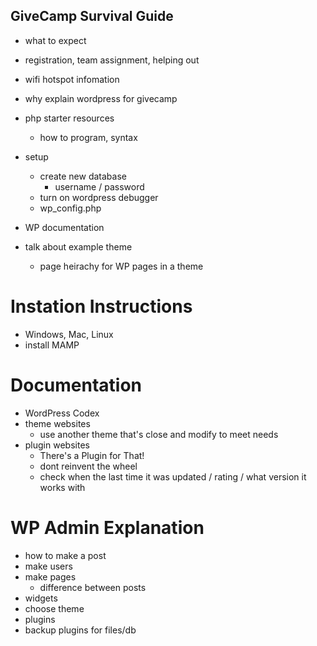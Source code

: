 GiveCamp Survival Guide
-----------------------

- what to expect
- registration, team assignment, helping out
- wifi hotspot infomation
- why explain wordpress for givecamp
- php starter resources
    - how to program, syntax

- setup
    - create new database
        - username / password
    - turn on wordpress debugger
    - wp_config.php

- WP documentation

- talk about example theme
    - page heirachy for WP pages in a theme



Instation Instructions
======================

- Windows, Mac, Linux
- install MAMP


Documentation
=============

- WordPress Codex
- theme websites
    - use another theme that's close and modify to meet needs
- plugin websites
    - There's a Plugin for That!
    - dont reinvent the wheel
    - check when the last time it was updated / rating / what version it works with


WP Admin Explanation
====================

- how to make a post
- make users
- make pages
    - difference between posts
- widgets
- choose theme
- plugins
- backup plugins for files/db
